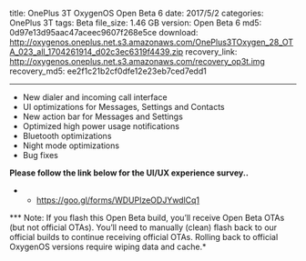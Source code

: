 title: OnePlus 3T OxygenOS Open Beta 6
date: 2017/5/2
categories: OnePlus 3T
tags: Beta
file_size: 1.46 GB
version: Open Beta 6
md5: 0d97e13d95aac47aceec9607f268e5ce
download: http://oxygenos.oneplus.net.s3.amazonaws.com/OnePlus3TOxygen_28_OTA_023_all_1704261914_d02c3ec6319f4439.zip
recovery_link:  http://oxygenos.oneplus.net.s3.amazonaws.com/recovery_op3t.img
recovery_md5: ee2f1c21b2cf0dfe12e23eb7ced7edd1

---
* New dialer and incoming call interface
* UI optimizations for Messages, Settings and Contacts
* New action bar for Messages and Settings
* Optimized high power usage notifications
* Bluetooth optimizations
* Night mode optimizations
* Bug fixes



**Please follow the link below for the UI/UX experience survey..**
* - https://goo.gl/forms/WDUPIzeODJYwdlCq1

*** Note: If you flash this Open Beta build, you’ll receive Open Beta OTAs (but not official OTAs). You’ll need to manually (clean) flash back to our official builds to continue receiving official OTAs. Rolling back to official OxygenOS versions require wiping data and cache.*